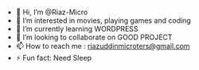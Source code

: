 - 👋 Hi, I’m @Riaz-Micro
- 👀 I’m interested in movies, playing games and coding
- 🌱 I’m currently learning WORDPRESS
- 💞️ I’m looking to collaborate on GOOD PROJECT
- 📫 How to reach me : riazuddinmicroters@gmail.com 
- ⚡ Fun fact: Need Sleep

<!---
Riaz-Micro/Riaz-Micro is a ✨ special ✨ repository because its `README.md` (this file) appears on your GitHub profile.
You can click the Preview link to take a look at your changes.
--->
